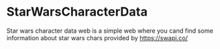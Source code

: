 # StarWarsCharacterData
Star wars character data web is a simple web where you cand find some information about star wars chars provided by https://swapi.co/
